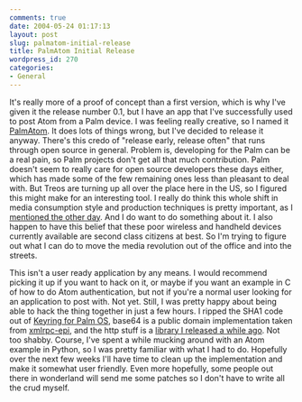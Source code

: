 ```yaml
---
comments: true
date: 2004-05-24 01:17:13
layout: post
slug: palmatom-initial-release
title: PalmAtom Initial Release
wordpress_id: 270
categories:
- General
---
```


It's really more of a proof of concept than a first version, which is why I've given it the release number 0.1, but I have an app that I've successfully used to post Atom from a Palm device. I was feeling really creative, so I named it [PalmAtom](http://www.bitsplitter.net/palmatom/). It does lots of things wrong, but I've decided to release it anyway. There's this credo of "release early, release often" that runs through open source in general. Problem is, developing for the Palm can be a real pain, so Palm projects don't get all that much contribution. Palm doesn't seem to really care for open source developers these days either, which has made some of the few remaining ones less than pleasant to deal with. But Treos are turning up all over the place here in the US, so I figured this might make for an interesting tool. I really do think this whole shift in media consumption style and production techniques is pretty important, as I [mentioned the other day](http://www.bitsplitter.net/blog/index.php?p=269). And I do want to do something about it. I also happen to have this belief that these poor wireless and handheld devices currently available are second class citizens at best. So I'm trying to figure out what I can do to move the media revolution out of the office and into the streets.

This isn't a user ready application by any means. I would recommend picking it up if you want to hack on it, or maybe if you want an example in C of how to do Atom authentication, but not if you're a normal user looking for an application to post with. Not yet. Still, I was pretty happy about being able to hack the thing together in just a few hours. I ripped the SHA1 code out of [Keyring for Palm OS](http://gnukeyring.sourceforge.net/), base64 is a public domain implementation taken from [xmlrpc-epi](http://xmlrpc-epi.sourceforge.net/), and the http stuff is a [library I released a while ago](http://www.bitsplitter.net/PalmHTTP/). Not too shabby. Course, I've spent a while mucking around with an Atom example in Python, so I was pretty familiar with what I had to do. Hopefully over the next few weeks I'll have time to clean up the implementation and make it somewhat user friendly. Even more hopefully, some people out there in wonderland will send me some patches so I don't have to write all the crud myself.
